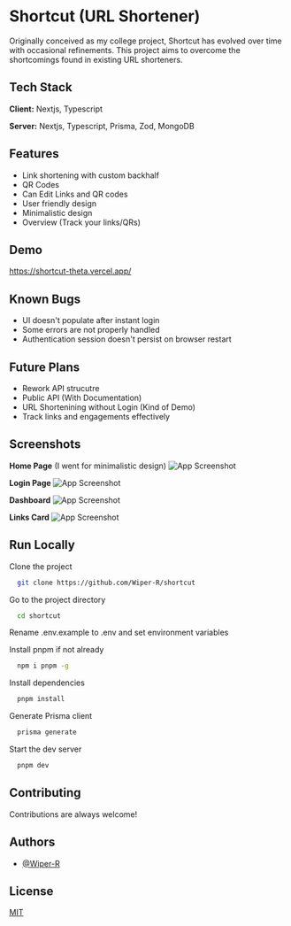 
# Shortcut (URL Shortener)
Originally conceived as my college project, Shortcut has evolved over time with occasional refinements. This project aims to overcome the shortcomings found in existing URL shorteners.


## Tech Stack

**Client:** Nextjs, Typescript

**Server:** Nextjs, Typescript, Prisma, Zod, MongoDB




## Features

- Link shortening with custom backhalf
- QR Codes
- Can Edit Links and QR codes
- User friendly design
- Minimalistic design
- Overview (Track your links/QRs)

## Demo

https://shortcut-theta.vercel.app/


## Known Bugs
- UI doesn't populate after instant login
- Some errors are not properly handled
- Authentication session doesn't persist on browser restart

## Future Plans
- Rework API strucutre
- Public API (With Documentation)
- URL Shortenining without Login (Kind of Demo)
- Track links and engagements effectively
## Screenshots

**Home Page** (I went for minimalistic design)
![App Screenshot](https://i.imgur.com/MGBSj0T.png)

**Login Page**
![App Screenshot](https://i.imgur.com/jlt5ifm.png)

**Dashboard**
![App Screenshot](https://i.imgur.com/WNvND46.png)

**Links Card**
![App Screenshot](https://i.imgur.com/qVpz1C6.png)



## Run Locally

Clone the project

```bash
  git clone https://github.com/Wiper-R/shortcut
```


Go to the project directory

```bash
  cd shortcut
```



Rename .env.example to .env and set environment variables


Install pnpm if not already
```bash
  npm i pnpm -g
```

Install dependencies

```bash
  pnpm install
```

Generate Prisma client

```bash
  prisma generate
```

Start the dev server

```bash
  pnpm dev
```





## Contributing

Contributions are always welcome!


## Authors

- [@Wiper-R](https://www.github.com/Wiper-R)


## License

[MIT](https://choosealicense.com/licenses/mit/)

